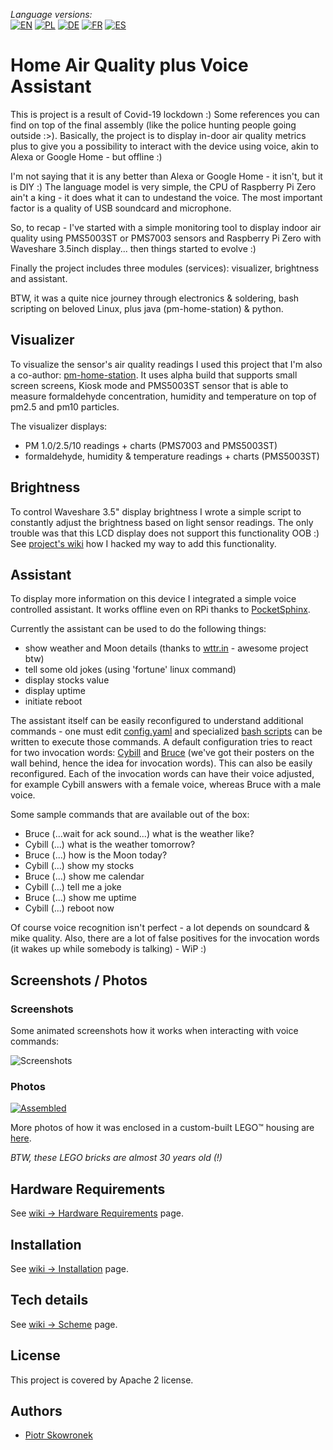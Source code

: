 _Language versions:_\
[![EN](https://github.com/pskowronek/home-air-quality-and-assistant/raw/master/www/flags/lang-US.png)](https://github.com/pskowronek/home-air-quality-and-assistant) 
[![PL](https://github.com/pskowronek/home-air-quality-and-assistant/raw/master/www/flags/lang-PL.png)](https://translate.googleusercontent.com/translate_c?sl=en&tl=pl&u=https://github.com/pskowronek/home-air-quality-and-assistant)
[![DE](https://github.com/pskowronek/home-air-quality-and-assistant/raw/master/www/flags/lang-DE.png)](https://translate.googleusercontent.com/translate_c?sl=en&tl=de&u=https://github.com/pskowronek/home-air-quality-and-assistant)
[![FR](https://github.com/pskowronek/home-air-quality-and-assistant/raw/master/www/flags/lang-FR.png)](https://translate.googleusercontent.com/translate_c?sl=en&tl=fr&u=https://github.com/pskowronek/home-air-quality-and-assistant)
[![ES](https://github.com/pskowronek/home-air-quality-and-assistant/raw/master/www/flags/lang-ES.png)](https://translate.googleusercontent.com/translate_c?sl=en&tl=es&u=https://github.com/pskowronek/home-air-quality-and-assistant)

# Home Air Quality plus Voice Assistant

This is project is a result of Covid-19 lockdown :) Some references you can find on top of the final assembly (like the police hunting people going outside :>).
Basically, the project is to display in-door air quality metrics plus to give you a possibility to interact with the device using voice, akin to Alexa or Google Home - but offline :)

I'm not saying that it is any better than Alexa or Google Home - it isn't, but it is DIY :) The language model is very simple, the CPU of Raspberry Pi Zero ain't a king - it does what it
can to undestand the voice. The most important factor is a quality of USB soundcard and microphone.

So, to recap - I've started with a simple monitoring tool to display indoor air quality using PMS5003ST or PMS7003 sensors and Raspberry Pi Zero with Waveshare 3.5inch display... then things started to evolve :)

Finally the project includes three modules (services): visualizer, brightness and assistant.

BTW, it was a quite nice journey through electronics & soldering, bash scripting on beloved Linux, plus java (pm-home-station) & python.

## Visualizer

To visualize the sensor's air quality readings I used this project that I'm also a co-author: [pm-home-station](https://github.com/rjaros87/pm-home-station/).
It uses alpha build that supports small screen screens, Kiosk mode and PMS5003ST sensor that is able to measure formaldehyde concentration, humidity and temperature on top of pm2.5 and pm10 particles.

The visualizer displays:
- PM 1.0/2.5/10 readings + charts (PMS7003 and PMS5003ST)
- formaldehyde, humidity & temperature readings + charts (PMS5003ST)

## Brightness

To control Waveshare 3.5" display brightness I wrote a simple script to constantly adjust the brightness based on light sensor readings. The only trouble was that this LCD display does not support this
functionality OOB :) See [project's wiki](https://github.com/pskowronek/home-air-quality-and-assistant/wiki) how I hacked my way to add this functionality.

## Assistant

To display more information on this device I integrated a simple voice controlled assistant. It works offline even on RPi thanks to [PocketSphinx](https://github.com/cmusphinx/pocketsphinx).

Currently the assistant can be used to do the following things:
  - show weather and Moon details (thanks to [wttr.in](https://github.com/chubin/wttr.in) - awesome project btw)
  - tell some old jokes (using 'fortune' linux command)
  - display stocks value
  - display uptime
  - initiate reboot

The assistant itself can be easily reconfigured to understand additional commands - one must edit [config.yaml](https://github.com/pskowronek/home-air-quality-and-assistant/blob/master/assistant/config.yaml) and specialized [bash scripts](https://github.com/pskowronek/home-air-quality-and-assistant/tree/master/assistant/scripts) can be written to execute those commands.
A default configuration tries to react for two invocation words: [Cybill](https://en.wikipedia.org/wiki/Cybill_Shepherd) and [Bruce](https://en.wikipedia.org/wiki/Bruce_Willis) (we've got their posters on the wall behind, hence the idea for invocation words). This can also be easily reconfigured.
Each of the invocation words can have their voice adjusted, for example Cybill answers with a female voice, whereas Bruce with a male voice.

Some sample commands that are available out of the box:
  - Bruce (...wait for ack sound...) what is the weather like?
  - Cybill (...) what is the weather tomorrow?
  - Bruce (...) how is the Moon today?
  - Cybill (...) show my stocks
  - Bruce (...) show me calendar
  - Cybill (...) tell me a joke
  - Bruce (...) show me uptime
  - Cybill (...) reboot now

Of course voice recognition isn't perfect - a lot depends on soundcard & mike quality. Also, there are a lot of false positives for the invocation words (it wakes up while somebody is talking) - WiP :)

## Screenshots / Photos

### Screenshots

Some animated screenshots how it works when interacting with voice commands:

![Screenshots](https://github.com/pskowronek/home-air-quality-and-assistant/raw/master/www/screenshots/screenshots.gif)


### Photos

[![Assembled](https://pskowronek.github.io/home-air-quality-and-assistant/www/assembled/00.JPG)](https://pskowronek.github.io/home-air-quality-and-assistant/www/assembled/index.html "Photos of the assembled home-air-quality-and-assistant")

More photos of how it was enclosed in a custom-built LEGO™ housing are [here](https://pskowronek.github.io/home-air-quality-and-assistant/www/assembled/index.html "Photos of assembling home-air-quality-and-assistant").

*BTW, these LEGO bricks are almost 30 years old (!)*


## Hardware Requirements

See [wiki -> Hardware Requirements](https://github.com/pskowronek/home-air-quality-and-assistant/wiki/Hardware-Requirements) page.

## Installation

See [wiki -> Installation](https://github.com/pskowronek/home-air-quality-and-assistant/wiki/Installation) page.

## Tech details

See [wiki -> Scheme](https://github.com/pskowronek/home-air-quality-and-assistant/wiki/Schemes) page.

## License

This project is covered by Apache 2 license.

## Authors

- [Piotr Skowronek](https://github.com/pskowronek)

